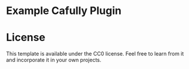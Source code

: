 # Example Cafully Plugin

# License

This template is available under the CC0 license. Feel free to learn from it and incorporate it in your own projects.